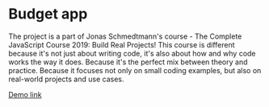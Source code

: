 # Budget app

The project is a part of Jonas Schmedtmann's course - The Complete JavaScript Course 2019: Build Real Projects! This course is different because it's not just about writing code, it's also about how and why code works the way it does. Because it's the perfect mix between theory and practice. Because it focuses not only on small coding examples, but also on real-world projects and use cases. 

[ Demo link](https://angarev.github.io/budgety/)
